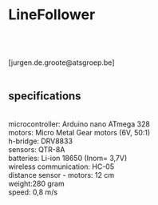# LineFollower
<br />

<br />
<br />
[jurgen.de.groote@atsgroep.be]
<br />
<br />
  
## specifications
<br />
microcontroller: Arduino nano ATmega 328
<br />
motors: Micro Metal Gear motors (6V, 50:1)
<br />
h-bridge: DRV8833 
<br />
sensors: QTR-8A
<br />
batteries: Li-ion 18650 (Inom= 3,7V)
<br />
wireless communication: HC-05
<br />
distance sensor - motors: 12 cm
<br />
weight:280 gram
<br />
speed: 0,8 m/s
<br />
